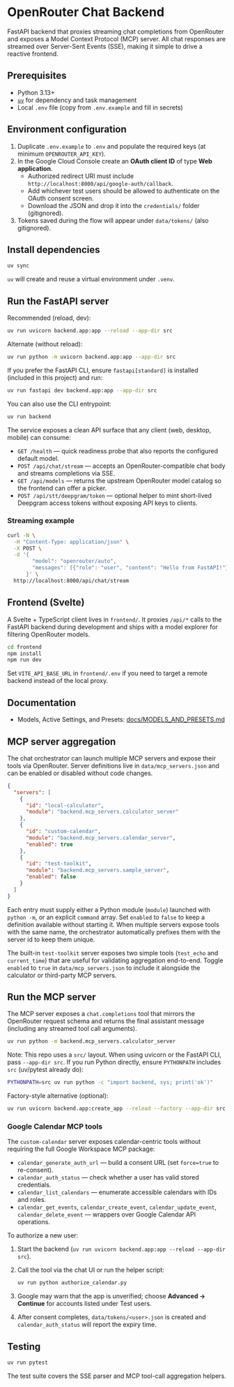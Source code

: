 # OpenRouter Chat Backend

FastAPI backend that proxies streaming chat completions from OpenRouter and exposes a Model Context Protocol (MCP) server. All chat responses are streamed over Server-Sent Events (SSE), making it simple to drive a reactive frontend.

## Prerequisites

- Python 3.13+
- [`uv`](https://github.com/astral-sh/uv) for dependency and task management
- Local `.env` file (copy from `.env.example` and fill in secrets)

## Environment configuration

1. Duplicate `.env.example` to `.env` and populate the required keys (at minimum `OPENROUTER_API_KEY`).
2. In the Google Cloud Console create an **OAuth client ID** of type **Web application**.
   - Authorized redirect URI must include `http://localhost:8000/api/google-auth/callback`.
   - Add whichever test users should be allowed to authenticate on the OAuth consent screen.
   - Download the JSON and drop it into the `credentials/` folder (gitignored).
3. Tokens saved during the flow will appear under `data/tokens/` (also gitignored).

## Install dependencies

```bash
uv sync
```

`uv` will create and reuse a virtual environment under `.venv`.

## Run the FastAPI server

Recommended (reload, dev):

```bash
uv run uvicorn backend.app:app --reload --app-dir src
```

Alternate (without reload):

```bash
uv run python -m uvicorn backend.app:app --app-dir src
```

If you prefer the FastAPI CLI, ensure `fastapi[standard]` is installed (included in this project) and run:

```bash
uv run fastapi dev backend.app:app --app-dir src
```

You can also use the CLI entrypoint:

```bash
uv run backend
```

The service exposes a clean API surface that any client (web, desktop, mobile) can consume:

- `GET /health` — quick readiness probe that also reports the configured default model.
- `POST /api/chat/stream` — accepts an OpenRouter-compatible chat body and streams completions via SSE.
- `GET /api/models` — returns the upstream OpenRouter model catalog so the frontend can offer a picker.
- `POST /api/stt/deepgram/token` — optional helper to mint short-lived Deepgram access tokens without exposing API keys to clients.

### Streaming example

```bash
curl -N \
  -H "Content-Type: application/json" \
  -X POST \
  -d '{
        "model": "openrouter/auto",
        "messages": [{"role": "user", "content": "Hello from FastAPI!"}]
      }' \
  http://localhost:8000/api/chat/stream
```

## Frontend (Svelte)

A Svelte + TypeScript client lives in `frontend/`. It proxies `/api/*` calls to the FastAPI backend during development and ships with a model explorer for filtering OpenRouter models.

```bash
cd frontend
npm install
npm run dev
```

Set `VITE_API_BASE_URL` in `frontend/.env` if you need to target a remote backend instead of the local proxy.

## Documentation

- Models, Active Settings, and Presets: [docs/MODELS_AND_PRESETS.md](docs/MODELS_AND_PRESETS.md)

## MCP server aggregation

The chat orchestrator can launch multiple MCP servers and expose their tools via OpenRouter. Server definitions live in `data/mcp_servers.json` and can be enabled or disabled without code changes.

```json
{
  "servers": [
    {
      "id": "local-calculator",
      "module": "backend.mcp_servers.calculator_server"
    },
    {
      "id": "custom-calendar",
      "module": "backend.mcp_servers.calendar_server",
      "enabled": true
    },
    {
      "id": "test-toolkit",
      "module": "backend.mcp_servers.sample_server",
      "enabled": false
    }
  ]
}
```

Each entry must supply either a Python module (`module`) launched with `python -m`, or an explicit `command` array. Set `enabled` to `false` to keep a definition available without starting it. When multiple servers expose tools with the same name, the orchestrator automatically prefixes them with the server id to keep them unique.

The built-in `test-toolkit` server exposes two simple tools (`test_echo` and `current_time`) that are useful for validating aggregation end-to-end. Toggle `enabled` to `true` in `data/mcp_servers.json` to include it alongside the calculator or third-party MCP servers.

## Run the MCP server

The MCP server exposes a `chat.completions` tool that mirrors the OpenRouter request schema and returns the final assistant message (including any streamed tool call arguments).

```bash
uv run python -m backend.mcp_servers.calculator_server
```

Note: This repo uses a `src/` layout. When using uvicorn or the FastAPI CLI, pass `--app-dir src`. If you run Python directly, ensure `PYTHONPATH` includes `src` (uv/pytest already do):

```bash
PYTHONPATH=src uv run python -c "import backend, sys; print('ok')"
```

Factory-style alternative (optional):

```bash
uv run uvicorn backend.app:create_app --reload --factory --app-dir src
```

### Google Calendar MCP tools

The `custom-calendar` server exposes calendar-centric tools without requiring the full Google Workspace MCP package:

- `calendar_generate_auth_url` — build a consent URL (set `force=true` to re-consent).
- `calendar_auth_status` — check whether a user has valid stored credentials.
- `calendar_list_calendars` — enumerate accessible calendars with IDs and roles.
- `calendar_get_events`, `calendar_create_event`, `calendar_update_event`, `calendar_delete_event` — wrappers over Google Calendar API operations.

To authorize a new user:

1. Start the backend (`uv run uvicorn backend.app:app --reload --app-dir src`).
2. Call the tool via the chat UI or run the helper script:

   ```bash
   uv run python authorize_calendar.py
   ```

3. Google may warn that the app is unverified; choose **Advanced → Continue** for accounts listed under Test users.
4. After consent completes, `data/tokens/<user>.json` is created and `calendar_auth_status` will report the expiry time.

## Testing

```bash
uv run pytest
```

The test suite covers the SSE parser and MCP tool-call aggregation helpers.
